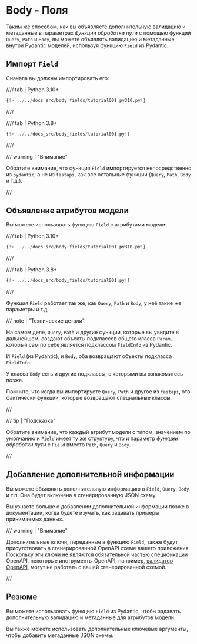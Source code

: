 # Body - Поля

Таким же способом, как вы объявляете дополнительную валидацию и метаданные в параметрах *функции обработки пути* с помощью функций `Query`, `Path` и `Body`, вы можете объявлять валидацию и метаданные внутри Pydantic моделей, используя функцию `Field` из Pydantic.

## Импорт `Field`

Сначала вы должны импортировать его:

//// tab | Python 3.10+

```Python hl_lines="2"
{!> ../../docs_src/body_fields/tutorial001_py310.py!}
```

////

//// tab | Python 3.8+

```Python hl_lines="4"
{!> ../../docs_src/body_fields/tutorial001.py!}
```

////

/// warning | "Внимание"

Обратите внимание, что функция `Field` импортируется непосредственно из `pydantic`, а не из `fastapi`, как все остальные функции (`Query`, `Path`, `Body` и т.д.).

///

## Объявление атрибутов модели

Вы можете использовать функцию `Field` с атрибутами модели:

//// tab | Python 3.10+

```Python hl_lines="9-12"
{!> ../../docs_src/body_fields/tutorial001_py310.py!}
```

////

//// tab | Python 3.8+

```Python hl_lines="11-14"
{!> ../../docs_src/body_fields/tutorial001.py!}
```

////

Функция `Field` работает так же, как `Query`, `Path` и `Body`, у неё такие же параметры и т.д.

/// note | "Технические детали"

На самом деле, `Query`, `Path` и другие функции, которые вы увидите в дальнейшем, создают объекты подклассов общего класса `Param`, который сам по себе является подклассом `FieldInfo` из Pydantic.

И `Field` (из Pydantic), и `Body`, оба возвращают объекты подкласса `FieldInfo`.

У класса `Body` есть и другие подклассы, с которыми вы ознакомитесь позже.

Помните, что когда вы импортируете `Query`, `Path` и другое из `fastapi`, это фактически функции, которые возвращают специальные классы.

///

/// tip | "Подсказка"

Обратите внимание, что каждый атрибут модели с типом, значением по умолчанию и `Field` имеет ту же структуру, что и параметр *функции обработки пути* с `Field` вместо `Path`, `Query` и `Body`.

///

## Добавление дополнительной информации

Вы можете объявлять дополнительную информацию в `Field`, `Query`, `Body` и т.п. Она будет включена в сгенерированную JSON схему.

Вы узнаете больше о добавлении дополнительной информации позже в документации, когда будете изучать, как задавать примеры принимаемых данных.


/// warning | "Внимание"

Дополнительные ключи, переданные в функцию `Field`, также будут присутствовать в сгенерированной OpenAPI схеме вашего приложения.
Поскольку эти ключи не являются обязательной частью спецификации OpenAPI, некоторые инструменты OpenAPI, например, [валидатор OpenAPI](https://validator.swagger.io/), могут не работать с вашей сгенерированной схемой.

///

## Резюме

Вы можете использовать функцию `Field` из Pydantic, чтобы задавать дополнительную валидацию и метаданные для атрибутов модели.

Вы также можете использовать дополнительные ключевые аргументы, чтобы добавить метаданные JSON схемы.

